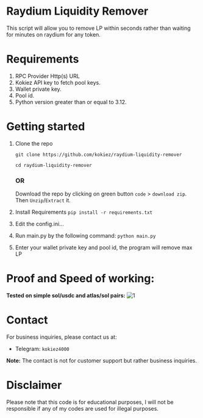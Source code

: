 # Raydium Liquidity Remover
This script will allow you to remove LP within seconds rather than waiting for minutes on raydium for any token.


# Requirements
1. RPC Provider Http(s) URL
2. Kokiez API key to fetch pool keys.
3. Wallet private key.
4. Pool id.
5. Python version greater than or equal to 3.12.

# Getting started
1. Clone the repo

    ```
   git clone https://github.com/kokiez/raydium-liquidity-remover
   
   cd raydium-liquidity-remover
   ```
   
      ### OR
   
   Download the repo by clicking on green button `code` > `download zip`. Then `Unzip`/`Extract` it.

3. Install Requirements
 `pip install -r requirements.txt`

4. Edit the config.ini...
5. Run main.py by the following command:
 `python main.py`
6. Enter your wallet private key and pool id, the program will remove max LP

# Proof and Speed of working:
**Tested on simple sol/usdc and atlas/sol pairs:**
![1](https://github.com/kokiez/raydium-liquidity-remover/assets/105941365/cdc5ad00-b7e4-44bb-9543-301361ac6d8f)



# Contact
For business inquiries, please contact us at:
 - Telegram: `kokiez4000`
 
**Note:** The contact is not for customer support but rather business inquiries.

# Disclaimer
Please note that this code is for educational purposes, I will not be responsible if any of my codes are used for illegal purposes.
